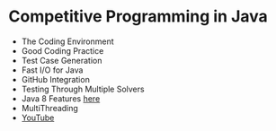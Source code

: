 # Competitive Programming in Java
* The Coding Environment
* Good Coding Practice
* Test Case Generation
* Fast I/O for Java
* GitHub Integration
* Testing Through Multiple Solvers
* Java 8 Features [here](https://www.geeksforgeeks.org/java-tricks-competitive-programming-java-8/)
* MultiThreading
* [YouTube](https://www.youtube.com/watch?v=fWRzpBDxXtk&list=PLMCXHnjXnTnsWU7jYp9XCKPW8ayl6D8fb)